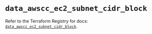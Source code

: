# `data_awscc_ec2_subnet_cidr_block`

Refer to the Terraform Registry for docs: [`data_awscc_ec2_subnet_cidr_block`](https://registry.terraform.io/providers/hashicorp/awscc/0.70.0/docs/data-sources/ec2_subnet_cidr_block).
